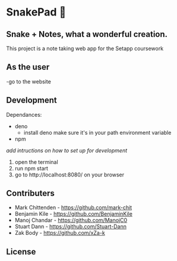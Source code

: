 # SnakePad 🐍

## Snake + Notes, what a wonderful creation.
This project is a note taking web app for the Setapp coursework

## As the user
-go to the website

## Development 
Dependances:
- deno
    - install deno make sure it's in your path environment variable
- npm

*add intructions on how to set up for development*
1. open the terminal
2. run npm start
3. go to http://localhost:8080/ on your browser


## Contributers

- Mark Chittenden - https://github.com/mark-chit
- Benjamin Kile - https://github.com/BenjaminKile
- Manoj Chandar - https://github.com/ManojC0
- Stuart Dann - https://github.com/Stuart-Dann
- Zak Body - https://github.com/xZa-k


## License

